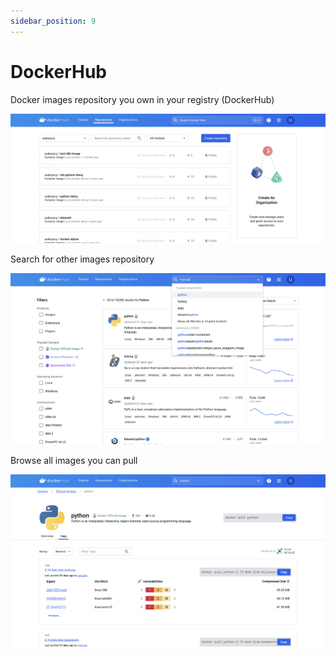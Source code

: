```yaml
---
sidebar_position: 9
---
```


# DockerHub

Docker images repository you own in your registry (DockerHub) 

![Untitled](DockerHub%20d69dab70c803426faf2643107de9ce89/Untitled.png)

Search for other images repository

![Untitled](DockerHub%20d69dab70c803426faf2643107de9ce89/Untitled%201.png)

Browse all images you can pull

![Untitled](DockerHub%20d69dab70c803426faf2643107de9ce89/Untitled%202.png)

